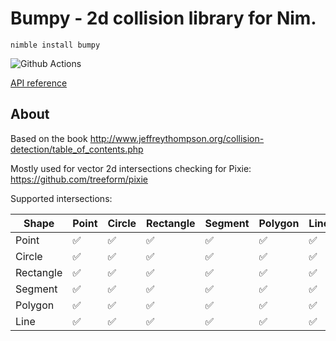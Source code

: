 # Bumpy - 2d collision library for Nim.

`nimble install bumpy`

![Github Actions](https://github.com/treeform/bumpy/workflows/Github%20Actions/badge.svg)

[API reference](https://treeform.github.io/bumpy)

## About

Based on the book http://www.jeffreythompson.org/collision-detection/table_of_contents.php

Mostly used for vector 2d intersections checking for Pixie: https://github.com/treeform/pixie

Supported intersections:

Shape         | Point         | Circle        | Rectangle     | Segment       | Polygon       | Line          |
------------- | ------------- | ------------- | ------------- | ------------- | ------------- | ------------- |
Point         | ✅           | ✅            | ✅           | ✅            | ✅           | ✅            |
Circle        | ✅           | ✅            | ✅           | ✅            | ✅           | ✅            |
Rectangle     | ✅           | ✅            | ✅           | ✅            | ✅           | ✅            |
Segment       | ✅           | ✅            | ✅           | ✅            | ✅           | ✅            |
Polygon       | ✅           | ✅            | ✅           | ✅            | ✅           | ✅            |
Line          | ✅           | ✅            | ✅           | ✅            | ✅           | ✅            |

